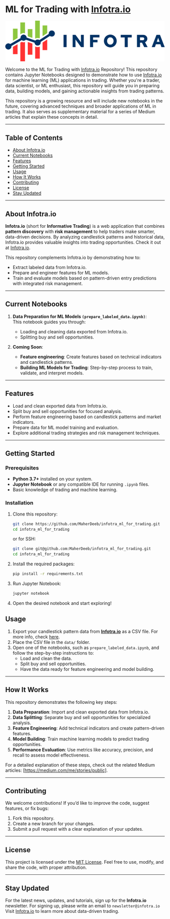 # ML for Trading with [Infotra.io](https://services.infotra.io/)

![Infotra.io Logo](./images/infotra.png)

Welcome to the ML for Trading with [Infotra.io](https://services.infotra.io/) Repository! This repository contains Jupyter Notebooks designed to demonstrate how to
use [Infotra.io](https://services.infotra.io/) for machine learning (ML) applications in trading. 
Whether you're a trader, data scientist, or ML enthusiast, this repository will guide you in preparing data, building models, and gaining actionable insights 
from trading patterns.

This repository is a growing resource and will include new notebooks in the future, covering advanced techniques and broader applications of ML in trading. 
It also serves as supplementary material for a series of Medium articles that explain these concepts in detail.

---

## **Table of Contents**
- [About Infotra.io](#about-infotraio)
- [Current Notebooks](#current-notebooks)
- [Features](#features)
- [Getting Started](#getting-started)
- [Usage](#usage)
- [How It Works](#how-it-works)
- [Contributing](#contributing)
- [License](#license)
- [Stay Updated](#stay-updated)

---

## **About Infotra.io**
**Infotra.io** (short for **Informative Trading**) is a web application that combines 
**pattern discovery** with **risk management** to help traders make smarter, 
data-driven decisions. By analyzing candlestick patterns and historical data, 
Infotra.io provides valuable insights into trading opportunities. 
Check it out at [Infotra.io](https://services.infotra.io/).

This repository complements Infotra.io by demonstrating how to:
- Extract labeled data from Infotra.io.
- Prepare and engineer features for ML models.
- Train and evaluate models based on pattern-driven entry predictions with integrated risk management.

---

## **Current Notebooks**
1. **Data Preparation for ML Models `(prepare_labeled_data.ipynb)`**:  
   This notebook guides you through:
   - Loading and cleaning data exported from Infotra.io.
   - Splitting buy and sell opportunities.

2. **Coming Soon**:
   - **Feature engineering**: Create features based on technical indicators and candlestick patterns.
   - **Building ML Models for Trading**: Step-by-step process to train, validate, and interpret models.
---

## **Features**
- Load and clean exported data from Infotra.io.
- Split buy and sell opportunities for focused analysis.
- Perform feature engineering based on candlestick patterns and market indicators.
- Prepare data for ML model training and evaluation.
- Explore additional trading strategies and risk management techniques.

---

## **Getting Started**
### Prerequisites
- **Python 3.7+** installed on your system.
- **Jupyter Notebook** or any compatible IDE for running `.ipynb` files.
- Basic knowledge of trading and machine learning.

### Installation
1. Clone this repository:
   ```bash
   git clone https://github.com/MaherDeeb/infotra_ml_for_trading.git
   cd infotra_ml_for_trading
    ```
   or for SSH:
    ```bash
    git clone git@github.com:MaherDeeb/infotra_ml_for_trading.git
    cd infotra_ml_for_trading
    ```
2. Install the required packages:
    ```bash
    pip install -r requirements.txt
    ```
3. Run Jupyter Notebook:
    ```bash
    jupyter notebook
    ```
4. Open the desired notebook and start exploring!

## **Usage**
1. Export your candlestick pattern data from **[Infotra.io](https://services.infotra.io/)** as a CSV file. For more info, check [here](https://drive.google.com/file/d/1AZurLnzc0-hKq4rrCYLPT3-L6OWgWLS2/view?usp=sharing).
2. Place the CSV file in the `data/` folder.
3. Open one of the notebooks, such as `prepare_labeled_data.ipynb`, and follow the step-by-step instructions to:
   - Load and clean the data.
   - Split buy and sell opportunities.
   - Have the data ready for feature engineering and model building.

---

## **How It Works**
This repository demonstrates the following key steps:

1. **Data Preparation**: Import and clean exported data from Infotra.io.
2. **Data Splitting**: Separate buy and sell opportunities for specialized analysis.
3. **Feature Engineering**: Add technical indicators and create pattern-driven features.
4. **Model Building**: Train machine learning models to predict trading opportunities.
5. **Performance Evaluation**: Use metrics like accuracy, precision, and recall to assess model effectiveness.

For a detailed explanation of these steps, check out the
related Medium articles: [https://medium.com/me/stories/public].

---

## **Contributing**
We welcome contributions! If you’d like to improve the code, suggest features, or fix bugs:
1. Fork this repository.
2. Create a new branch for your changes.
3. Submit a pull request with a clear explanation of your updates.

---

## **License**
This project is licensed under the [MIT License](LICENSE). Feel free to use, modify, and share the code, with proper attribution.

---

## **Stay Updated**
For the latest news, updates, and tutorials, sign up for the **Infotra.io** newsletter. For signing up, please write an email to `newsletter@infotra.io`
Visit [Infotra.io](https://services.infotra.io/) to learn more about data-driven trading.